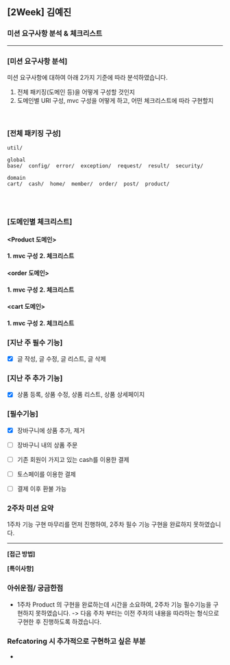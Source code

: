 ## [2Week] 김예진

### 미션 요구사항 분석 & 체크리스트

---

### [미션 요구사항 분석]
미션 요구사항에 대하여 아래 2가지 기준에 따라 분석하였습니다. 
1. 전체 패키징(도메인 등)을 어떻게 구성할 것인지
2. 도메인별 URl 구성, mvc 구성을 어떻게 하고, 어떤 체크리스트에 따라 구현할지

<br>

### [전체 패키징 구성]

```
util/

global
base/  config/  error/  exception/  request/  result/  security/

domain
cart/  cash/  home/  member/  order/  post/  product/


```
<br>

### [도메인별 체크리스트]

#### **<Product 도메인>**

**1. mvc 구성**
**2. 체크리스트**

#### **<order 도메인>**

**1. mvc 구성**
**2. 체크리스트**

#### **<cart 도메인>**

**1. mvc 구성**
**2. 체크리스트**


### [지난 주 필수 기능]
- [x]  글 작성, 글 수정, 글 리스트, 글 삭제
### [지난 주 추가 기능]
- [x]  상품 등록, 상품 수정, 상품 리스트, 상품 상세페이지

### [필수기능]
- [x] 장바구니에 상품 추가, 제거
- [ ] 장바구니 내의 상품 주문
- [ ] 기존 회원이 가지고 있는 cash를 이용한 결제
- [ ] 토스페이를 이용한 결제
- [ ] 결제 이후 환불 가능


### 2주차 미션 요약
1주차 기능 구현 마무리를 먼저 진행하여, 2주차 필수 기능 구현을 완료하지 못하였습니다.

---

**[접근 방법]**


**[특이사항]**


### 아쉬운점/ 궁금한점

- 1주차 Product 의 구현을 완료하는데 시간을 소요하여, 2주차 기능 필수기능을 구현하지 못하였습니다.
-> 다음 주차 부터는 이전 주차의 내용을 따라하는 형식으로 구현한 후 진행하도록 하겠습니다.


### Refcatoring 시 추가적으로 구현하고 싶은 부분
- 